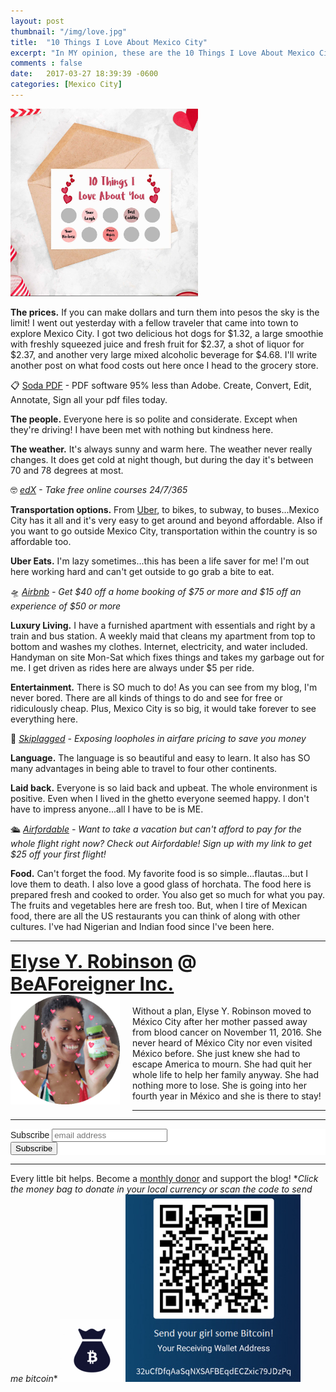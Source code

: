 ```yaml
---
layout: post
thumbnail: "/img/love.jpg"
title:  "10 Things I Love About Mexico City"
excerpt: "In MY opinion, these are the 10 Things I Love About Mexico City..."
comments : false
date:   2017-03-27 18:39:39 -0600
categories: [Mexico City]
---
```


<img src="/img/love.jpg" width="300" height="300" alt="Love">

<strong>The prices.</strong> If you can make dollars and turn them into pesos the sky is the limit! I went out yesterday with a fellow traveler that came into town to explore Mexico City. I got two delicious hot dogs for $1.32, a large smoothie with freshly squeezed juice and fresh fruit for $2.37, a shot of liquor for $2.37, and another very large mixed alcoholic beverage for $4.68. I'll write another post on what food costs out here once I head to the grocery store.

📋 <a href="https://www.awin1.com/awclick.php?gid=385311&mid=17309&awinaffid=323811&linkid=2600115&clickref=" target="_blank">Soda PDF</a> - PDF software 95% less than Adobe. Create, Convert, Edit, Annotate, Sign all your pdf files today.

<strong>The people.</strong> Everyone here is so polite and considerate. Except when they're driving! I have been met with nothing but kindness here.

<strong>The weather.</strong> It's always sunny and warm here. The weather never really changes. It does get cold at night though, but during the day it's between 70 and 78 degrees at most.

🤓 <i><a href="https://www.awin1.com/awclick.php?gid=295463&mid=6798&awinaffid=323811&linkid=599979&clickref=" target="_blank">edX</a> - Take free online courses 24/7/365</i>

<strong>Transportation options.</strong> From <a href="https://www.uber.com/invite/elyser416ui" target="_blank" rel="noopener noreferrer">Uber</a>, to bikes, to subway, to buses...Mexico City has it all and it's very easy to get around and beyond affordable. Also if you want to go outside Mexico City, transportation within the country is so affordable too.

<strong>Uber Eats.</strong> I'm lazy sometimes...this has been a life saver for me! I'm out here working hard and can't get outside to go grab a bite to eat.

🛸 <i><a href="https://www.airbnb.com/c/elyser93?currency=USD" target="_blank">Airbnb</a> - Get $40 off a home booking of $75 or more and $15 off an experience of $50 or more</i><br>

<strong>Luxury Living.</strong> I have a furnished apartment with essentials and right by a train and bus station. A weekly maid that cleans my apartment from top to bottom and washes my clothes. Internet, electricity, and water included. Handyman on site Mon-Sat which fixes things and takes my garbage out for me. I get driven as rides here are always under $5 per ride.

<strong>Entertainment.</strong> There is SO much to do! As you can see from my blog, I'm never bored. There are all kinds of things to do and see for free or ridiculously cheap. Plus, Mexico City is so big, it would take forever to see everything here.

🎠 <i><a href="https://skiplagged.com/r/elyser" target="_blank">Skiplagged</a> - Exposing loopholes in airfare pricing to save you money</i>

<strong>Language.</strong> The language is so beautiful and easy to learn. It also has SO many advantages in being able to travel to four other continents.

<strong>Laid back.</strong> Everyone is so laid back and upbeat. The whole environment is positive. Even when I lived in the ghetto everyone seemed happy. I don't have to impress anyone...all I have to be is ME.

🛳️ <i><a href="https://www.airfordable.com/referred?referrer=5a68bfc9535a390036c934f7" target="_blank">Airfordable</a> - Want to take a vacation but can't afford to pay for the whole flight right now? Check out Airfordable! Sign up with my link to get $25 off your first flight!</i>

<strong>Food.</strong> Can't forget the food. My favorite food is so simple...flautas...but I love them to death. I also love a good glass of horchata. The food here is prepared fresh and cooked to order. You also get so much for what you pay. The fruits and vegetables here are fresh too. But, when I tire of Mexican food, there are all the US restaurants you can think of along with other cultures. I've had Nigerian and Indian food since I've been here.

<hr>

<div style="font-size: 30px; font-weight: bold;"><a href="https://elyserobinson.com" target="_blank">Elyse Y. Robinson</a> @ <a href="https://www.beaforeigner.com" target="_blank">BeAForeigner Inc.</a></div>
<div style="float: left; padding: 0 20px 20px 0;"><img src="/img/me86.gif" width="175" height="175" alt="Elyse Y. Robinson"></div>
<br>
Without a plan, Elyse Y. Robinson moved to México City after her mother passed away from blood cancer on November 11, 2016. She never heard of México City nor even visited México before. She just knew she had to escape America to mourn. She had quit her whole life to help her family anyway. She had nothing more to lose. She is going into her fourth year in México and she is there to stay!

<hr>

<div class="sharethis-inline-share-buttons"></div>

<hr>

<!-- Begin Mailchimp Signup Form -->
<link href="//cdn-images.mailchimp.com/embedcode/horizontal-slim-10_7.css" rel="stylesheet" type="text/css">
<style type="text/css">
	#mc_embed_signup{background:#fff; clear:left; font:14px Helvetica,Arial,sans-serif; width:100%;}
	/* Add your own Mailchimp form style overrides in your site stylesheet or in this style block.
	   We recommend moving this block and the preceding CSS link to the HEAD of your HTML file. */
</style>
<div id="mc_embed_signup">
<form action="https://elyserobinson.us14.list-manage.com/subscribe/post?u=d8681ae8829338461cc453b4a&amp;id=f1fd37520f" method="post" id="mc-embedded-subscribe-form" name="mc-embedded-subscribe-form" class="validate" target="_blank" novalidate>
    <div id="mc_embed_signup_scroll">
	<label for="mce-EMAIL">Subscribe</label>
	<input type="email" value="" name="EMAIL" class="email" id="mce-EMAIL" placeholder="email address" required>
    <!-- real people should not fill this in and expect good things - do not remove this or risk form bot signups-->
    <div style="position: absolute; left: -5000px;" aria-hidden="true"><input type="text" name="b_d8681ae8829338461cc453b4a_f1fd37520f" tabindex="-1" value=""></div>
    <div class="clear"><input type="submit" value="Subscribe" name="subscribe" id="mc-embedded-subscribe" class="button"></div>
    </div>
</form>
</div>

<!--End mc_embed_signup-->

<hr>

<div class="text-align: center">
Every little bit helps. Become a <a href="https://liberapay.com/elyserobinson" target="_blank">monthly donor</a> and support the blog! *<i>Click the money bag to donate in your local currency or scan the code to send me bitcoin</i>*
<a href="https://liberapay.com/elyserobinson" target="_blank"><img src="/img/419_money_bag_BTC_solid.gif" width="100" height="100" alt="Love Elyse? Send some money!"></a>

<picture>
  <source srcset="/img/bitcoin.webp" type="image/webp">
  <source srcset="/img/bitcoin.jpeg" type="image/jpeg">
  <img src="/img/bitcoin.jpeg" width="280" height="300" alt="Love Elyse? Send some bitcoin!">
</picture>
</div>
